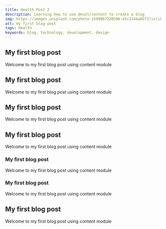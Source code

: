 ```yaml
---
title: Health Post 2
description: Learning how to use @nuxt/content to create a blog
img: https://images.unsplash.com/photo-1599067228596-e5c2144a85f2?ixlib=rb-1.2.1&ixid=eyJhcHBfaWQiOjEyMDd9&auto=format&fit=crop&w=1780&q=80
alt: my first blog post
tags: Health
keywords: blog, technology, development, design
---
```


## My first blog post

Welcome to my first blog post using content module

## My first blog post

Welcome to my first blog post using content module

## My first blog post

Welcome to my first blog post using content module

## My first blog post

Welcome to my first blog post using content module

### My first blog post

Welcome to my first blog post using content module

### My first blog post

Welcome to my first blog post using content module

## My first blog post

Welcome to my first blog post using content module
